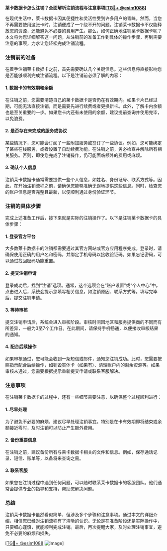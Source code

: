 **莱卡数据卡怎么注销？全面解析注销流程与注意事项[[TG💪+ @esim1088](https://t.me/s/esim1088)]**

在现代生活中，莱卡数据卡因其便捷性和灵活性受到许多用户的青睐。然而，当您不再需要使用这张卡时，注销便成了一个绕不开的问题。注销莱卡数据卡不仅能释放您的资源，还能避免不必要的费用产生。那么，如何正确地注销莱卡数据卡呢？本文将为您详细解答这一问题，从注销前的准备工作到具体的操作步骤，再到需要注意的事项，力求让您轻松完成注销流程。

### 注销前的准备

在着手注销莱卡数据卡之前，首先需要确认几个关键信息。这些信息将直接影响您是否能够顺利完成注销流程。以下是注销前必须了解的内容：

#### 1. 数据卡的有效期和余额

在注销之前，您需要清楚自己的莱卡数据卡是否仍在有效期内。如果卡片已经过期，可能无法直接注销，而是需要先进行续费或者更换新卡。此外，了解卡内余额也是至关重要的一步。如果您卡内还有未使用的余额，建议提前查询并使用完毕，以免浪费。

#### 2. 是否存在未完成的服务或协议

某些情况下，您可能会订阅了一些附加服务或签订了一些协议。例如，您可能绑定了某些在线服务，或者设置了自动续费功能。在注销之前，务必检查并解除所有相关服务。否则，即使您完成了注销操作，仍可能面临额外的费用或麻烦。

#### 3. 确认个人信息

注销莱卡数据卡通常需要提供一些个人信息，如姓名、身份证号、联系方式等。因此，在开始注销流程之前，请确保您能够准确无误地提供这些信息。同时，检查您的账户信息是否完整且最新，以便顺利通过身份验证环节。

### 注销的具体步骤

完成上述准备工作后，接下来就是实际的注销操作了。以下是注销莱卡数据卡的具体步骤：

#### 1. 登录官方平台

大多数莱卡数据卡的注销都需要通过其官方网站或官方应用程序完成。登录时，请确保使用正确的用户名和密码，并绑定手机号码以接收验证码。如果忘记密码，可以通过找回密码功能重置。

#### 2. 提交注销申请

登录成功后，找到“注销”选项。通常，这个选项会在“账户设置”或“个人中心”中。点击进入后，系统会提示您填写相关信息，如注销原因、联系方式等。填写完毕后，提交注销申请。

#### 3. 等待审核

提交注销申请后，系统会进入审核阶段。审核时间因地区和服务提供商的不同而有所差异，一般为3至7个工作日。在此期间，请保持手机畅通，以便接收审核结果的通知。

#### 4. 配合后续操作

如果审核通过，您可能会收到一条短信或邮件，通知您注销成功。此时，您需要按照指示配合后续操作，如销毁实体卡（如果有）、清理账户内的剩余资源等。如果审核未通过，您需要根据提示重新提交申请或联系客服解决。

### 注意事项

在注销莱卡数据卡的过程中，还有一些细节需要注意，以确保整个过程顺利进行：

#### 1. 尽早处理

为了避免不必要的麻烦，建议尽早处理注销事宜。特别是在卡有效期即将结束或余额接近零时，及时注销可以防止产生额外费用。

#### 2. 备份重要信息

在注销之前，建议备份所有与莱卡数据卡相关的文件和信息。例如，保存通话记录、短信、账单等，以备将来查询之需。

#### 3. 联系客服

如果您在注销过程中遇到任何问题，可以随时联系莱卡数据卡的客服团队。他们通常会提供专业的指导和支持，帮助您解决问题。

### 总结

注销莱卡数据卡虽然看似简单，但涉及多个步骤和注意事项。通过本文的详细介绍，相信您已经对注销流程有了清晰的认识。无论是在准备阶段还是实际操作中，只要细心谨慎，就能顺利完成注销。最后，再次提醒大家，及时处理注销事宜，避免不必要的麻烦和损失。

[[TG💪+ @esim1088](https://t.me/s/esim1088) ![Image](https://i.postimg.cc/4NQfJmqS/Snipaste-2025-05-13-00-14-12.png)]